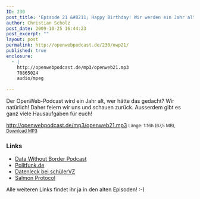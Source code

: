 ```yaml
---
ID: 230
post_title: 'Episode 21 &#8211; Happy Birthday! Wir werden ein Jahr alt!'
author: Christian Scholz
post_date: 2009-10-25 16:44:23
post_excerpt: ""
layout: post
permalink: http://openwebpodcast.de/230/owp21/
published: true
enclosure:
  - |
    http://openwebpodcast.de/mp3/openweb21.mp3
    70865024
    audio/mpeg
    
---
```

Der OpenWeb-Podcast wird ein Jahr alt, wer hätte das gedacht? Wir natürlich! Daher feiern wir uns und schauen zurück. Ausserdem gibt es ganz viele Hausaufgaben für euch!

http://openwebpodcast.de/mp3/openweb21.mp3
<small>Länge: 1:16h (67,5 MB), <a href="http://openwebpodcast.de/mp3/openweb21.mp3">Download MP3</a></small>

<h3>Links</h3>

<ul>
	<li><a href="http://datawithoutborders.net">Data Without Border Podcast</a></li>
	<li><a href="http://politfunk.de">Politfunk.de</a></li>
	<li><a href="http://www.netzpolitik.org/2009/datenleck-bei-schuelervz/">Datenleck bei schülerVZ</a></li>
	<li><a href="http://www.salmon-protocol.org/">Salmon Protocol</a></li>
</ul>

Alle weiteren Links findet ihr ja in den alten Episoden! :-)